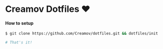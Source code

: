 # Creamov Dotfiles ♥️

#### How to setup
```sh
$ git clone https://github.com/Creamov/dotfiles.git && dotfiles/init

# That's it!
```

